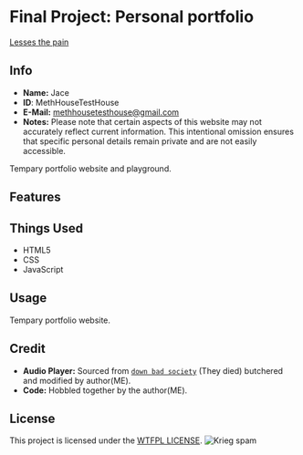 # Final Project: Personal portfolio

[Lesses the pain](https://www.youtube.com/watch?v=ifLqzLEB3E0)

## Info
- **Name:** Jace
- **ID**: MethHouseTestHouse
- **E-Mail:** methhousetesthouse@gmail.com
- **Notes:** Please note that certain aspects of this website may not accurately reflect current information. This intentional omission ensures that specific personal details remain private and are not easily accessible.


Tempary portfolio website and playground.


## Features


## Things Used
- HTML5
- CSS
- JavaScript

## Usage
Tempary portfolio website.

## Credit
 - **Audio Player:** Sourced from [``down bad society``](https://mrdbs.net/) (They died) butchered and modified by author(ME).
 - **Code:** Hobbled together by the author(ME).

## License

This project is licensed under the [WTFPL LICENSE](http://www.wtfpl.net/).
![Krieg spam](https://github.com/MethHouseTestHouse/MethHouseTestHouse.github.io/assets/161373252/1711f008-2296-474e-9916-c54529714ecc)
